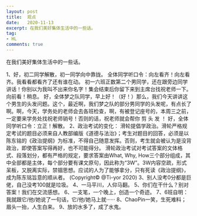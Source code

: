 ```yaml
---
layout: post
title:  观点
date:   2020-11-13
excerpt: 在我们美好集体生活中的一些话。
tag:
- HL
comments: true
---
```

在我们美好集体生活中的一些话。
<!-- more -->
1、好，初二同学解散，初一同学向中靠拢。
全体同学听口令：向左看齐！向左看齐。我看看都看齐了还有谁在动。
初一六班正数第二个男同学，还在跟旁边同学讲话！你别以为我叫不出来你名字！集会结束后你留下来到主席台找祝老师一下。向前看！稍息。
好，全体梦之队同学，早上好！（好！）那么，我们今天讲讲这个男生的头发问题。这个，最近啊，我们梦之队的部分男同学的头发呢，有点长了啊。啊，今天，学务处的老师会去各班检查，啊，有被登记座号的，本周三之前，一定要来学务处找祝老师销号！否则的话，祝老师就会帮你 剪 头 发 ！
好，全体同学听口令：立正！解散。
2、政治考试的变化：
滑轮提倡学政治。滑轮严格规定考试的题目必须来自人教部编版《道德与法治》；考生对题目的回答，必须是以陈东铭的《政治提纲》为标准，不得自己随意发挥。否则，考生就会被认为是没背政治，即使答案写得再好，也不可能得分。
滑轮政治考试对考试答案的文体格式、段落划分，都有严格的规定，要求答案由What, Why, How三个部分组成，其中全部都是主体，每个部分要有课文原句，因此称为“3W”。3W内容空疏，形式呆板，又脱离实际，禁锢思想。应试的人为了能够拿分，只有死读《政治提纲》，成为陈东铭旨意的顺从者。
(Copyright© @Ti-yor 2020)
3、别人没考0分都是巨佬，自己没考100就是垃圾。
4、一马平川，人仰马翻。
5、你们在干什么？别对答案！我们在交流感想。
6、一支笔，一个晚上，创造一个奇迹。
7、6班自明：我就跟它/他/她说了一句话，它/他/她马上就······
8、ChaoPin一笑，生死难料；眉头一抬，人生白来。
9、放的水多了，成了水鬼。